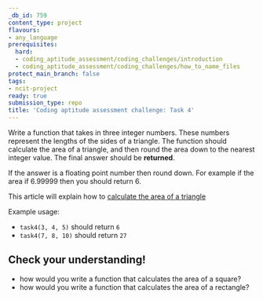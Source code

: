 ```yaml
---
_db_id: 759
content_type: project
flavours:
- any_language
prerequisites:
  hard:
  - coding_aptitude_assessment/coding_challenges/introduction
  - coding_aptitude_assessment/coding_challenges/how_to_name_files
protect_main_branch: false
tags:
- ncit-project
ready: true
submission_type: repo
title: 'Coding aptitude assessment challenge: Task 4'
---
```


Write a function that takes in three integer numbers. These numbers represent the lengths of the sides of a triangle. The function should calculate the area of a triangle, and then round the area down to the nearest integer value. The final answer should be **returned**. 

If the answer is a floating point number then round down. For example if the area if 6.99999 then you should return 6. 

This article will explain how to [calculate the area of a triangle](https://www.wikihow.com/Calculate-the-Area-of-a-Triangle)

Example usage:

- `task4(3, 4, 5)` should return `6`
- `task4(7, 8, 10)` should return `27`

## Check your understanding!

- how would you write a function that calculates the area of a square?
- how would you write a function that calculates the area of a rectangle?